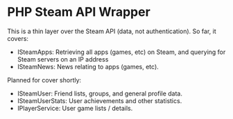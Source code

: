 # PHP Steam API Wrapper

This is a thin layer over the Steam API (data, not authentication). So far, it covers:

- ISteamApps: Retrieving all apps (games, etc) on Steam, and querying for Steam servers on an IP address
- ISteamNews: News relating to apps (games, etc).

Planned for cover shortly:

- ISteamUser: Friend lists, groups, and general profile data.
- ISteamUserStats: User achievements and other statistics.
- IPlayerService: User game lists / details.
